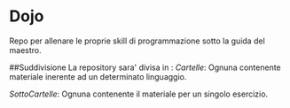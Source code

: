 # Dojo
Repo per allenare le proprie skill di programmazione sotto la guida del maestro.

##Suddivisione
La repository sara' divisa in :
  *Cartelle*:
    Ognuna contenente materiale inerente ad un determinato linguaggio.
    
  *SottoCartelle*:
    Ognuna contenente il materiale per un singolo esercizio.
